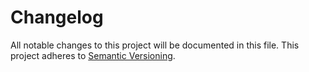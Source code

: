 # Changelog

All notable changes to this project will be documented in this file.
This project adheres to [Semantic Versioning](http://semver.org/).
